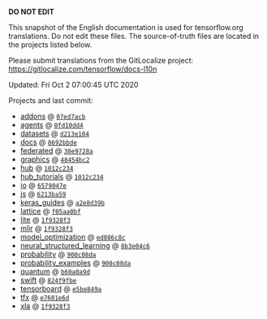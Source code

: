 __DO NOT EDIT__

This snapshot of the English documentation is used for tensorflow.org
translations. Do not edit these files. The source-of-truth files are located in
the projects listed below.

Please submit translations from the GitLocalize project: https://gitlocalize.com/tensorflow/docs-l10n

Updated: Fri Oct  2 07:00:45 UTC 2020

Projects and last commit:

- [addons](https://github.com/tensorflow/addons/tree/master/docs) @ <a href='https://github.com/tensorflow/addons/commit/07ed7acb047c3c2161f5ed70eae90350c4d995ba'><code>07ed7acb</code></a>
- [agents](https://github.com/tensorflow/agents/tree/master/docs) @ <a href='https://github.com/tensorflow/agents/commit/0fd10dd4a30a9aa36af1d0e2fe60fbf5c6f76bb5'><code>0fd10dd4</code></a>
- [datasets](https://github.com/tensorflow/datasets/tree/master/docs) @ <a href='https://github.com/tensorflow/datasets/commit/d213e104d0c16649f9c6537a2ef8780ee721d8e6'><code>d213e104</code></a>
- [docs](https://github.com/tensorflow/docs/tree/master/site/en) @ <a href='https://github.com/tensorflow/docs/commit/8692bbdee2fca09ca17e7395cebcf5d74e216bd7'><code>8692bbde</code></a>
- [federated](https://github.com/tensorflow/federated/tree/master/docs) @ <a href='https://github.com/tensorflow/federated/commit/30e9728a03c3a0fbc0a66c305843e422e2f49423'><code>30e9728a</code></a>
- [graphics](https://github.com/tensorflow/graphics/tree/master/tensorflow_graphics/g3doc) @ <a href='https://github.com/tensorflow/graphics/commit/48454bc297e4b7b59e1fac8b4cc92058e1d7642e'><code>48454bc2</code></a>
- [hub](https://github.com/tensorflow/hub/tree/master/docs) @ <a href='https://github.com/tensorflow/hub/commit/1012c234f2cdfc13a1955c9f4e9d62727523a011'><code>1012c234</code></a>
- [hub_tutorials](https://github.com/tensorflow/hub/tree/master/examples/colab) @ <a href='https://github.com/tensorflow/hub/commit/1012c234f2cdfc13a1955c9f4e9d62727523a011'><code>1012c234</code></a>
- [io](https://github.com/tensorflow/io/tree/master/docs) @ <a href='https://github.com/tensorflow/io/commit/6579047eb08daec632dcfa534a40e7cbec91bd03'><code>6579047e</code></a>
- [js](https://github.com/tensorflow/tfjs-website/tree/master/docs) @ <a href='https://github.com/tensorflow/tfjs-website/commit/6213ba596d55a9e54cd6bf98706c28d42974b775'><code>6213ba59</code></a>
- [keras_guides](https://github.com/tensorflow/docs/tree/snapshot-keras/site/en/guide/keras) @ <a href='https://github.com/tensorflow/docs/commit/a2e8d39bbc7abd82f9dc2ebeacb5a689b8d850bd'><code>a2e8d39b</code></a>
- [lattice](https://github.com/tensorflow/lattice/tree/master/docs) @ <a href='https://github.com/tensorflow/lattice/commit/f05aa0bf2e85756f7a5f49f1378f0d1e428bea2d'><code>f05aa0bf</code></a>
- [lite](https://github.com/tensorflow/tensorflow/tree/master/tensorflow/lite/g3doc) @ <a href='https://github.com/tensorflow/tensorflow/commit/1f9328f3a4662085b2cb948b9ed2b03d7259f78b'><code>1f9328f3</code></a>
- [mlir](https://github.com/tensorflow/tensorflow/tree/master/tensorflow/compiler/mlir/g3doc) @ <a href='https://github.com/tensorflow/tensorflow/commit/1f9328f3a4662085b2cb948b9ed2b03d7259f78b'><code>1f9328f3</code></a>
- [model_optimization](https://github.com/tensorflow/model-optimization/tree/master/tensorflow_model_optimization/g3doc) @ <a href='https://github.com/tensorflow/model-optimization/commit/ed086c8cdd3f74e5af928681725cdef1ccdbb234'><code>ed086c8c</code></a>
- [neural_structured_learning](https://github.com/tensorflow/neural-structured-learning/tree/master/g3doc) @ <a href='https://github.com/tensorflow/neural-structured-learning/commit/8b3e04c6ebdb06e8e52606a8835f9f55d0e76eec'><code>8b3e04c6</code></a>
- [probability](https://github.com/tensorflow/probability/tree/master/tensorflow_probability/g3doc) @ <a href='https://github.com/tensorflow/probability/commit/900c08dad9fc22b02e1fa94bfe4d0db36ce8d2d2'><code>900c08da</code></a>
- [probability_examples](https://github.com/tensorflow/probability/tree/master/tensorflow_probability/examples/jupyter_notebooks) @ <a href='https://github.com/tensorflow/probability/commit/900c08dad9fc22b02e1fa94bfe4d0db36ce8d2d2'><code>900c08da</code></a>
- [quantum](https://github.com/tensorflow/quantum/tree/master/docs) @ <a href='https://github.com/tensorflow/quantum/commit/b60a0a9d9102f7d3a62417d97ed592192a8f9ed3'><code>b60a0a9d</code></a>
- [swift](https://github.com/tensorflow/swift/tree/master/docs/site) @ <a href='https://github.com/tensorflow/swift/commit/824f9fbe499642d64e315ac11423a8c9061dd075'><code>824f9fbe</code></a>
- [tensorboard](https://github.com/tensorflow/tensorboard/tree/master/docs) @ <a href='https://github.com/tensorflow/tensorboard/commit/e5be849a94c365e40717708b40a2838d4905e7f7'><code>e5be849a</code></a>
- [tfx](https://github.com/tensorflow/tfx/tree/master/docs) @ <a href='https://github.com/tensorflow/tfx/commit/e7601e6d872cc44bfbed8d80f0e1747837f29887'><code>e7601e6d</code></a>
- [xla](https://github.com/tensorflow/tensorflow/tree/master/tensorflow/compiler/xla/g3doc) @ <a href='https://github.com/tensorflow/tensorflow/commit/1f9328f3a4662085b2cb948b9ed2b03d7259f78b'><code>1f9328f3</code></a>

